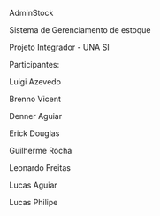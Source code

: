AdminStock

Sistema de Gerenciamento de estoque

Projeto Integrador - UNA SI

Participantes:


Luigi Azevedo

Brenno Vicent

Denner Aguiar

Erick Douglas

Guilherme Rocha

Leonardo Freitas

Lucas Aguiar

Lucas Philipe